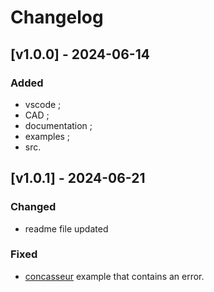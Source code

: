 # Changelog

## [v1.0.0] - 2024-06-14
### Added
- vscode ;
- CAD ;
- documentation ;
- examples ;
- src.


## [v1.0.1] - 2024-06-21
### Changed
- readme file updated

### Fixed
- [concasseur](./examples/concasseur/) example that contains an error.

